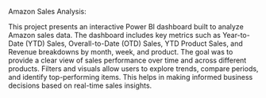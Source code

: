 Amazon Sales Analysis:


This project presents an interactive Power BI dashboard built to analyze Amazon sales data. The dashboard includes key metrics such as Year-to-Date (YTD) Sales, Overall-to-Date (OTD) Sales, YTD Product Sales, and Revenue breakdowns by month, week, and product. The goal was to provide a clear view of sales performance over time and across different products. Filters and visuals allow users to explore trends, compare periods, and identify top-performing items. This helps in making informed business decisions based on real-time sales insights.
